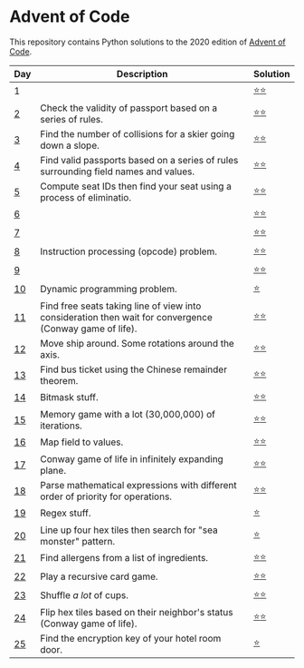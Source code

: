 # Advent of Code
This repository contains Python solutions to the 2020 edition of [Advent of Code](https://adventofcode.com/2020). 

| Day | Description | Solution |
| --- | -------| -----| 
| 1   | | [:star::star:](https://github.com/IAjimi/AdventOfCode2020/blob/master/2020/AOC1.py) | 
| [2](https://adventofcode.com/2020/day/2) | Check the validity of passport based on a series of rules. | [:star::star:](https://github.com/IAjimi/AdventOfCode2020/blob/master/2020/AOC2.py) |
| [3](https://adventofcode.com/2020/day/3) | Find the number of collisions for a skier going down a slope. | [:star::star:](https://github.com/IAjimi/AdventOfCode2020/blob/master/2020/AOC3.py) |
| [4](https://adventofcode.com/2020/day/4) | Find valid passports based on a series of rules surrounding field names and values. | [:star::star:](https://github.com/IAjimi/AdventOfCode2020/blob/master/2020/AOC4.py) |
| [5](https://adventofcode.com/2020/day/5) | Compute seat IDs then find your seat using a process of eliminatio. | [:star::star:](https://github.com/IAjimi/AdventOfCode2020/blob/master/2020/AOC5.py) |
| [6](https://adventofcode.com/2020/day/6) |  | [:star::star:](https://github.com/IAjimi/AdventOfCode2020/blob/master/2020/AOC6.py) |
| [7](https://adventofcode.com/2020/day/7) |  | [:star::star:](https://github.com/IAjimi/AdventOfCode2020/blob/master/2020/AOC7.py) |
| [8](https://adventofcode.com/2020/day/8) | Instruction processing (opcode) problem. | [:star::star:](https://github.com/IAjimi/AdventOfCode2020/blob/master/2020/AOC8.py) |
| [9](https://adventofcode.com/2020/day/9) |  | [:star::star:](https://github.com/IAjimi/AdventOfCode2020/blob/master/2020/AOC9.py) |
| [10](https://adventofcode.com/2020/day/10) | Dynamic programming problem. | [:star:](https://github.com/IAjimi/AdventOfCode2020/blob/master/2020/AOC10.py) |
| [11](https://adventofcode.com/2020/day/11) | Find free seats taking line of view into consideration then wait for convergence (Conway game of life).  | [:star::star:](https://github.com/IAjimi/AdventOfCode2020/blob/master/2020/AOC11.py) |
| [12](https://adventofcode.com/2020/day/12) | Move ship around. Some rotations around the axis. | [:star::star:](https://github.com/IAjimi/AdventOfCode2020/blob/master/2020/AOC12.py) |
| [13](https://adventofcode.com/2020/day/13) | Find bus ticket using the Chinese remainder theorem. | [:star::star:](https://github.com/IAjimi/AdventOfCode2020/blob/master/2020/AOC13.py) |
| [14](https://adventofcode.com/2020/day/14) | Bitmask stuff. | [:star::star:](https://github.com/IAjimi/AdventOfCode2020/blob/master/2020/AOC14.py) |
| [15](https://adventofcode.com/2020/day/15) | Memory game with a lot (30,000,000) of iterations. | [:star::star:](https://github.com/IAjimi/AdventOfCode2020/blob/master/2020/AOC15.py) |
| [16](https://adventofcode.com/2020/day/16) | Map field to values. | [:star::star:](https://github.com/IAjimi/AdventOfCode2020/blob/master/2020/AOC16.py) |
| [17](https://adventofcode.com/2020/day/17) | Conway game of life in infinitely expanding plane. | [:star::star:](https://github.com/IAjimi/AdventOfCode2020/blob/master/2020/AOC17.py) |
| [18](https://adventofcode.com/2020/day/18) | Parse mathematical expressions with different order of priority for operations. | [:star::star:](https://github.com/IAjimi/AdventOfCode2020/blob/master/2020/AOC18.py) |
| [19](https://adventofcode.com/2020/day/19) | Regex stuff. | [:star:](https://github.com/IAjimi/AdventOfCode2020/blob/master/2020/AOC19.py) |
| [20](https://adventofcode.com/2020/day/20) | Line up four hex tiles then search for "sea monster" pattern. | [:star:](https://github.com/IAjimi/AdventOfCode2020/blob/master/2020/AOC20.py) |
| [21](https://adventofcode.com/2020/day/21) | Find allergens from a list of ingredients. | [:star::star:](https://github.com/IAjimi/AdventOfCode2020/blob/master/2020/AOC21.py) |
| [22](https://adventofcode.com/2020/day/22) | Play a recursive card game. | [:star::star:](https://github.com/IAjimi/AdventOfCode2020/blob/master/2020/AOC22.py) |
| [23](https://adventofcode.com/2020/day/23) | Shuffle *a lot* of cups. | [:star::star:](https://github.com/IAjimi/AdventOfCode2020/blob/master/2020/AOC23.py) |
| [24](https://adventofcode.com/2020/day/24) | Flip hex tiles based on their neighbor's status (Conway game of life). | [:star::star:](https://github.com/IAjimi/AdventOfCode2020/blob/master/2020/AOC24.py) |
| [25](https://adventofcode.com/2020/day/25) | Find the encryption key of your hotel room door. | [:star:](https://github.com/IAjimi/AdventOfCode2020/blob/master/2020/AOC25.py) |
